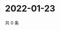 # 2022-01-23

共 0 条

<!-- BEGIN WEIBO -->
<!-- 最后更新时间 Sun Jan 23 2022 21:11:12 GMT+0800 (China Standard Time) -->

<!-- END WEIBO -->
